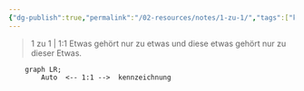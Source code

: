 ```yaml
---
{"dg-publish":true,"permalink":"/02-resources/notes/1-zu-1/","tags":["kardinatität"],"noteIcon":"","updated":"2024-06-22T12:59:59.045+02:00"}
---
```


> 1 zu 1 | 1:1
> Etwas gehört nur zu etwas und diese etwas gehört nur zu dieser Etwas.

```mermaid  
	graph LR;
	    Auto  <-- 1:1 -->  kennzeichnung
```